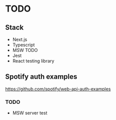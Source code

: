 # TODO

## Stack

- Next.js
- Typescript
- MSW TODO
- Jest
- React testing library

## Spotify auth examples

https://github.com/spotify/web-api-auth-examples

### TODO

- MSW server test
